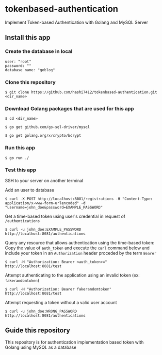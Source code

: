 # tokenbased-authentication
Implement Token-based Authentication with Golang and MySQL Server


## Install this app

### Create the database in local
```
user: "root"
password: ""
database name: "goblog"
```

### Clone this repository
```
$ git clone https://github.com/hashi7412/tokenbased-authentication.git <dir_name>
```

### Download Golang packages that are used for this app
```
$ cd <dir_name>

$ go get github.com/go-sql-driver/mysql

$ go get golang.org/x/crypto/bcrypt
```

### Run this app
```
$ go run ./
```

### Test this app
SSH to your server on another terminal

Add an user to database
```
$ curl -X POST http://localhost:8081/registrations -H "Content-Type: application/x-www-form-urlencoded" -d "username=john_doe&password=EXAMPLE_PASSWORD"
```

Get a time-based token using user's credential in request of `/authentications`
```
$ curl -u john_doe:EXAMPLE_PASSWORD http://localhost:8081/authentications
```

Query any resource that allows authentication using the time-based token: Copy the value of `auth_token` and execute the `curl` command below and include your token in an `Authorization` header proceded by the term `Bearer`
```
$ curl -H "Authorization: Bearer <auth_token>=" http://localhost:8081/test
```

Attempt authenticating to the application using an invalid token (ex: `fakerandomtoken`)
```
$ curl -H "Authorization: Bearer fakerandomtoken" http://localhost:8081/test
```

Attempt requesting a token without a valid user account
```
$ curl -u john_doe:WRONG_PASSWORD http://localhost:8081/authentications
```


## Guide this repository

This repository is for authentication implementation based token with Golang using MySQL as a database

